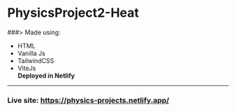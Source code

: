 # PhysicsProject2-Heat

###> Made using: 
* HTML
* Vanilla Js
* TailwindCSS 
* ViteJs  
**Deployed in Netlify**
---
### Live site: https://physics-projects.netlify.app/

